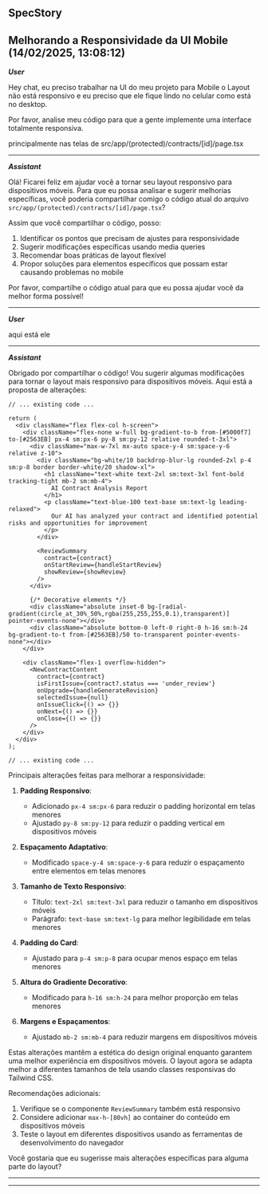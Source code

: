 ## SpecStory

## Melhorando a Responsividade da UI Mobile (14/02/2025, 13:08:12)

_**User**_

Hey chat, eu preciso trabalhar na UI do meu projeto para Mobile o Layout não está responsivo e eu preciso que ele fique lindo no celular como está no desktop.

Por favor, analise meu código para que a gente implemente uma interface totalmente responsiva.

principalmente nas telas de src/app/(protected)/contracts/[id]/page.tsx 

---

_**Assistant**_

Olá! Ficarei feliz em ajudar você a tornar seu layout responsivo para dispositivos móveis. Para que eu possa analisar e sugerir melhorias específicas, você poderia compartilhar comigo o código atual do arquivo `src/app/(protected)/contracts/[id]/page.tsx`? 

Assim que você compartilhar o código, posso:

1. Identificar os pontos que precisam de ajustes para responsividade
2. Sugerir modificações específicas usando media queries
3. Recomendar boas práticas de layout flexível
4. Propor soluções para elementos específicos que possam estar causando problemas no mobile

Por favor, compartilhe o código atual para que eu possa ajudar você da melhor forma possível!

---

_**User**_

aqui está ele

---

_**Assistant**_

Obrigado por compartilhar o código! Vou sugerir algumas modificações para tornar o layout mais responsivo para dispositivos móveis. Aqui está a proposta de alterações:

```typescript:src/app/(protected)/contracts/[id]/page.tsx
// ... existing code ...

return (
  <div className="flex flex-col h-screen">
    <div className="flex-none w-full bg-gradient-to-b from-[#5000f7] to-[#2563EB] px-4 sm:px-6 py-8 sm:py-12 relative rounded-t-3xl">
      <div className="max-w-7xl mx-auto space-y-4 sm:space-y-6 relative z-10">
        <div className="bg-white/10 backdrop-blur-lg rounded-2xl p-4 sm:p-8 border border-white/20 shadow-xl">
          <h1 className="text-white text-2xl sm:text-3xl font-bold tracking-tight mb-2 sm:mb-4">
            AI Contract Analysis Report
          </h1>
          <p className="text-blue-100 text-base sm:text-lg leading-relaxed">
            Our AI has analyzed your contract and identified potential risks and opportunities for improvement
          </p>
        </div>
        
        <ReviewSummary 
          contract={contract}
          onStartReview={handleStartReview}
          showReview={showReview}
        />
      </div>
      
      {/* Decorative elements */}
      <div className="absolute inset-0 bg-[radial-gradient(circle_at_30%_50%,rgba(255,255,255,0.1),transparent)] pointer-events-none"></div>
      <div className="absolute bottom-0 left-0 right-0 h-16 sm:h-24 bg-gradient-to-t from-[#2563EB]/50 to-transparent pointer-events-none"></div>
    </div>
    
    <div className="flex-1 overflow-hidden">
      <NewContractContent
        contract={contract}
        isFirstIssue={contract?.status === 'under_review'}
        onUpgrade={handleGenerateRevision}
        selectedIssue={null}
        onIssueClick={() => {}}
        onNext={() => {}}
        onClose={() => {}}
      />
    </div>
  </div>
);

// ... existing code ...
```

Principais alterações feitas para melhorar a responsividade:

1. **Padding Responsivo**:
   - Adicionado `px-4 sm:px-6` para reduzir o padding horizontal em telas menores
   - Ajustado `py-8 sm:py-12` para reduzir o padding vertical em dispositivos móveis

2. **Espaçamento Adaptativo**:
   - Modificado `space-y-4 sm:space-y-6` para reduzir o espaçamento entre elementos em telas menores

3. **Tamanho de Texto Responsivo**:
   - Título: `text-2xl sm:text-3xl` para reduzir o tamanho em dispositivos móveis
   - Parágrafo: `text-base sm:text-lg` para melhor legibilidade em telas menores

4. **Padding do Card**:
   - Ajustado para `p-4 sm:p-8` para ocupar menos espaço em telas menores

5. **Altura do Gradiente Decorativo**:
   - Modificado para `h-16 sm:h-24` para melhor proporção em telas menores

6. **Margens e Espaçamentos**:
   - Ajustado `mb-2 sm:mb-4` para reduzir margens em dispositivos móveis

Estas alterações mantêm a estética do design original enquanto garantem uma melhor experiência em dispositivos móveis. O layout agora se adapta melhor a diferentes tamanhos de tela usando classes responsivas do Tailwind CSS.

Recomendações adicionais:

1. Verifique se o componente `ReviewSummary` também está responsivo
2. Considere adicionar `max-h-[80vh]` ao container do conteúdo em dispositivos móveis
3. Teste o layout em diferentes dispositivos usando as ferramentas de desenvolvimento do navegador

Você gostaria que eu sugerisse mais alterações específicas para alguma parte do layout?

---



---


